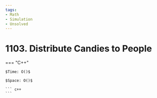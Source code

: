 ```yaml
---
tags:
- Math
- Simulation
- Unsolved
---
```



# 1103. Distribute Candies to People

=== "C++"

    $Time: O()$

    $Space: O()$

    ``` c++
    ```